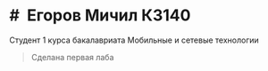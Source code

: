 #  Егоров Мичил К3140
======================

Студент 1 курса бакалавриата Мобильные и сетевые технологии

> Сделана первая лаба
